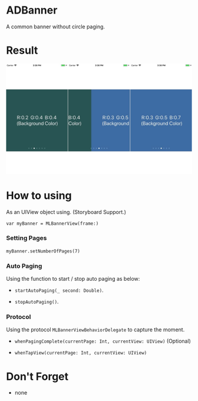# ADBanner
A common banner without circle paging.

# Result
![image][result]

# How to using
As an UIView object using. (Storyboard Support.)
```
var myBanner = MLBannerView(frame:)
```


### Setting Pages
```
myBanner.setNumberOfPages(7)
```


### Auto Paging
Using the function to start / stop auto paging as below:

- `startAutoPaging(_ second: Double)`.

- `stopAutoPaging()`. 


### Protocol
Using the protocol `MLBannerViewBehaviorDelegate` to capture the moment.

- `whenPagingComplete(currentPage: Int, currentView: UIView)` (Optional)

- `whenTapView(currentPage: Int, currentView: UIView)`



# Don't Forget
- none


[result]:https://github.com/JohnnyMilk/ADBanner/blob/master/result.jpg
